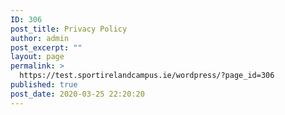 ```yaml
---
ID: 306
post_title: Privacy Policy
author: admin
post_excerpt: ""
layout: page
permalink: >
  https://test.sportirelandcampus.ie/wordpress/?page_id=306
published: true
post_date: 2020-03-25 22:20:20
---
```



<!-- d751713988987e9331980363e24189ce -->
